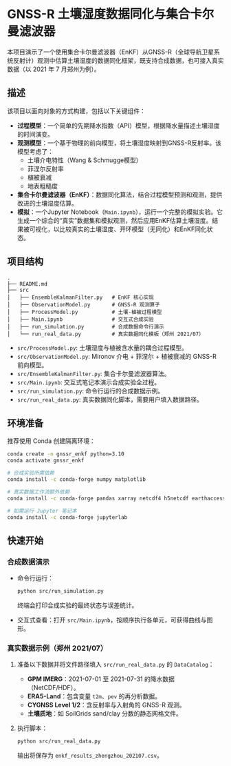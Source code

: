# GNSS-R 土壤湿度数据同化与集合卡尔曼滤波器

本项目演示了一个使用集合卡尔曼滤波器（EnKF）从GNSS-R（全球导航卫星系统反射计）观测中估算土壤湿度的数据同化框架，既支持合成数据，也可接入真实数据（以 2021 年 7 月郑州为例）。

## 描述

该项目以面向对象的方式构建，包括以下关键组件：

*   **过程模型**：一个简单的先期降水指数（API）模型，根据降水量描述土壤湿度的时间演变。
*   **观测模型**：一个基于物理的前向模型，将土壤湿度映射到GNSS-R反射率。该模型考虑了：
    *   土壤介电特性（Wang & Schmugge模型）
    *   菲涅尔反射率
    *   植被衰减
    *   地表粗糙度
*   **集合卡尔曼滤波器（EnKF）**：数据同化算法，结合过程模型预测和观测，提供改进的土壤湿度估算。
*   **模拟**：一个Jupyter Notebook（`Main.ipynb`），运行一个完整的模拟实验。它生成一个综合的“真实”数据集和模拟观测，然后应用EnKF估算土壤湿度。结果被可视化，以比较真实的土壤湿度、开环模型（无同化）和EnKF同化状态。

## 项目结构

```
.
├── README.md
├── src
│   ├── EnsembleKalmanFilter.py   # EnKF 核心实现
│   ├── ObservationModel.py       # GNSS-R 观测算子
│   ├── ProcessModel.py           # 土壤-植被过程模型
│   ├── Main.ipynb                # 交互式合成实验
│   ├── run_simulation.py         # 合成数据命令行演示
│   └── run_real_data.py          # 真实数据同化模板（郑州 2021/07）
```

*   `src/ProcessModel.py`: 土壤湿度与植被含水量的耦合过程模型。
*   `src/ObservationModel.py`: Mironov 介电 + 菲涅尔 + 植被衰减的 GNSS-R 前向模型。
*   `src/EnsembleKalmanFilter.py`: 集合卡尔曼滤波器算法。
*   `src/Main.ipynb`: 交互式笔记本演示合成实验全过程。
*   `src/run_simulation.py`: 命令行运行的合成数据示例。
*   `src/run_real_data.py`: 真实数据同化脚本，需要用户填入数据路径。

## 环境准备

推荐使用 Conda 创建隔离环境：

```bash
conda create -n gnssr_enkf python=3.10
conda activate gnssr_enkf

# 合成实验所需依赖
conda install -c conda-forge numpy matplotlib 

# 真实数据工作流额外依赖
conda install -c conda-forge pandas xarray netcdf4 h5netcdf earthaccess geopandas

# 如需运行 Jupyter 笔记本
conda install -c conda-forge jupyterlab
```

## 快速开始

### 合成数据演示

* 命令行运行：
  ```bash
  python src/run_simulation.py
  ```
  终端会打印合成实验的最终状态与误差统计。

* 交互式查看：打开 `src/Main.ipynb`，按顺序执行各单元，可获得曲线与图形。

### 真实数据示例（郑州 2021/07）

1. 准备以下数据并将文件路径填入 `src/run_real_data.py` 的 `DataCatalog`：
   - **GPM IMERG**：2021-07-01 至 2021-07-31 的降水数据（NetCDF/HDF）。
   - **ERA5-Land**：包含变量 `t2m`、`pev` 的再分析数据。
   - **CYGNSS Level 1/2**：含反射率与入射角的 GNSS-R 观测。
   - **土壤质地**：如 SoilGrids sand/clay 分数的静态网格文件。

2. 执行脚本：
   ```bash
   python src/run_real_data.py
   ```
   输出将保存为 `enkf_results_zhengzhou_202107.csv`。
